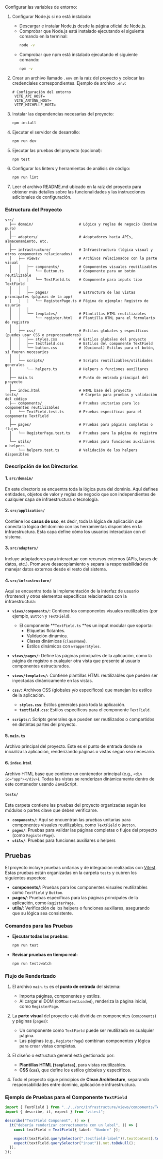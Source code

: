 Configurar las variables de entorno:

1. Configurar Node.js si no está instalado:
    - Descargar e instalar Node.js desde la [página oficial de Node.js](https://nodejs.org).
    - Comprobar que Node.js está instalado ejecutando el siguiente comando en la terminal:
      ```bash
      node -v
      ```
    - Comprobar que npm está instalado ejecutando el siguiente comando:
      ```bash
      npm -v
      ```

2. Crear un archivo llamado `.env` en la raíz del proyecto y colocar las credenciales correspondientes.
   Ejemplo de archivo `.env`:
   ```env
   # Configuración del entorno 
    VITE_API_HOST=
    VITE_ANTONE_HOST=
    VITE_MICHELLE_HOST= 
   ```

3. Instalar las dependencias necesarias del proyecto:
   ```bash
   npm install
   ```

4. Ejecutar el servidor de desarrollo:
   ```bash
   npm run dev
   ```

5. Ejecutar las pruebas del proyecto (opcional):
   ```bash
   npm test
   ```

6. Configurar los linters y herramientas de análisis de código:
   ```bash
   npm run lint
   ```

7. Leer el archivo README.md ubicado en la raíz del proyecto para obtener más detalles sobre las funcionalidades y las
   instrucciones adicionales de configuración.

### **Estructura del Proyecto**
``` plaintext
src/
  ├── domain/                     # Lógica y reglas de negocio (Domino puro)
  │
  ├── adapters/                   # Adaptadores hacia APIs, almacenamiento, etc.
  │
  ├── infrastructure/             # Infraestructura (lógica visual y otros componentes relacionados)
  │   ├── views/                  # Archivos relacionados con la parte visual
  │   │   ├── components/         # Componentes visuales reutilizables
  │   │   │   └── Button.ts       # Componente para un botón reutilizable
  │   │   │   └── TextField.ts    # Componente para inputs tipo TextField
  │   │   │
  │   │   ├── pages/              # Estructura de las vistas principales (páginas de la app)
  │   │   │   └── RegisterPage.ts # Página de ejemplo: Registro de usuario
  │   │   │
  │   │   └── templates/          # Plantillas HTML reutilizables
  │   │       └── register.html   # Plantilla HTML para el formulario de registro
  │   │
  │   ├── css/                    # Estilos globales y específicos (puedes usar CSS o preprocesadores)
  │   │   ├── styles.css          # Estilos globales del proyecto
  │   │   ├── textfield.css       # Estilos del componente TextField
  │   │   └── button.css          # (Opcional) Estilos para el botón, si fueran necesarios
  │   │
  │   └── scripts/                # Scripts reutilizables/utilidades generales
  │       └── helpers.ts          # Helpers o funciones auxiliares
  │
  ├── main.ts                     # Punto de entrada principal del proyecto
  │    
  ├── index.html                  # HTML base del proyecto
tests/                             # Carpeta para pruebas y validación del código
  ├── components/                 # Pruebas unitarias para los componentes reutilizables
  │   └── TextField.test.ts       # Pruebas específicas para el componente TextField
  │
  ├── pages/                      # Pruebas para páginas completas o flujos
  │   └── RegisterPage.test.ts    # Pruebas para la página de registro
  │
  └── utils/                      # Pruebas para funciones auxiliares o helpers
      └── helpers.test.ts         # Validación de los helpers disponibles
```
### **Descripción de los Directorios**
#### 1. **`src/domain/`**
En este directorio se encuentra toda la lógica pura del dominio. Aquí defines entidades, objetos de valor y reglas de negocio que son independientes de cualquier capa de infraestructura o tecnología.
#### 2. **`src/application/`**
Contiene los **casos de uso**, es decir, toda la lógica de aplicación que conecta la lógica del dominio con las herramientas disponibles en la infraestructura. Esta capa define cómo los usuarios interactúan con el sistema.
#### 3. **`src/adapters/`**
Incluye adaptadores para interactuar con recursos externos (APIs, bases de datos, etc.). Promueve desacoplamiento y separa la responsabilidad de manejar datos externos desde el resto del sistema.
#### 4. **`src/infrastructure/`**
Aquí se encuentra toda la implementación de la interfaz de usuario (frontend) y otros elementos específicos relacionados con la infraestructura:
- **`views/components/`:** Contiene los componentes visuales reutilizables (por ejemplo, `Button` y `TextField`).
    - El componente **`TextField.ts` **es un input modular que soporta:
        - Etiquetas flotantes.
        - Validación dinámica.
        - Clases dinámicas (`className`).
        - Estilos dinámicos con `wrapperStyles`.

- **`views/pages/`:** Define las páginas principales de la aplicación, como la página de registro o cualquier otra vista que presente al usuario componentes estructurados.
- **`views/templates/`:** Contiene plantillas HTML reutilizables que pueden ser inyectadas dinámicamente en las vistas.
- **`css/`:** Archivos CSS (globales y/o específicos) que manejan los estilos de la aplicación.
    - **`styles.css`**: Estilos generales para toda la aplicación.
    - **`textfield.css`**: Estilos específicos para el componente `TextField`.

- **`scripts/`:** Scripts generales que pueden ser reutilizados o compartidos en distintas partes del proyecto.

#### 5. **`main.ts`**
Archivo principal del proyecto. Este es el punto de entrada donde se inicializa la aplicación, renderizando páginas o vistas según sea necesario.
#### 6. **`index.html`**
Archivo HTML base que contiene un contenedor principal (e.g., `<div id="app"></div>`). Todas las vistas se renderizan dinámicamente dentro de este contenedor usando JavaScript.
#### **`tests/`**
Esta carpeta contiene las pruebas del proyecto organizadas según los módulos o partes clave que deben verificarse.
- **`components/`**: Aquí se encuentran las pruebas unitarias para componentes visuales reutilizables, como `TextField` o `Button`.
- **`pages/`**: Pruebas para validar las páginas completas o flujos del proyecto (como `RegisterPage`).
- **`utils/`**: Pruebas para funciones auxiliares o helpers


## Pruebas

El proyecto incluye pruebas unitarias y de integración realizadas con [Vitest](https://vitest.dev/). Estas pruebas están organizadas en la carpeta `tests` y cubren los siguientes aspectos:

- **components/**: Pruebas para los componentes visuales reutilizables como `TextField` y `Button`.
- **pages/**: Pruebas específicas para las páginas principales de la aplicación, como `RegisterPage`.
- **utils/**: Verificación de los helpers o funciones auxiliares, asegurando que su lógica sea consistente.

### Comandos para las Pruebas

- **Ejecutar todas las pruebas:**
  ```bash
  npm run test
  ```

- **Revisar pruebas en tiempo real:**
  ```bash
  npm run test:watch
  ```
### **Flujo de Renderizado**
1. El archivo `main.ts` es el **punto de entrada** del sistema:
    - Importa páginas, componentes y estilos.
    - Al cargar el DOM (`DOMContentLoaded`), renderiza la página inicial, como `RegisterPage`.

2. La **parte visual** del proyecto está dividida en componentes (`components`) y páginas (`pages`):
    - Un componente como `TextField` puede ser reutilizado en cualquier página.
    - Las páginas (e.g., `RegisterPage`) combinan componentes y lógica para crear vistas completas.

3. El diseño o estructura general está gestionado por:
    - **Plantillas HTML (`templates`)**, para vistas reutilizables.
    - **CSS (`css`)**, que define los estilos globales y específicos.

4. Todo el proyecto sigue principios de **Clean Architecture**, separando responsabilidades entre dominio, aplicación e infraestructura.

### Ejemplo de Pruebas para el Componente `TextField`
```typescript
import { TextField } from "../../src/infrastructure/views/components/TextField";
import { describe, it, expect } from "vitest";

describe("TextField Component", () => {
  it("debería renderizar correctamente con un label", () => {
    const textField = TextField({ label: "Nombre" });

    expect(textField.querySelector(".textfield-label")?.textContent).toBe("Nombre");
    expect(textField.querySelector("input")).not.toBeNull();
  });
});
```